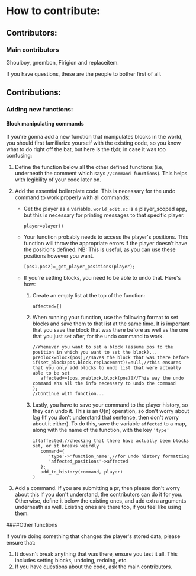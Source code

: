 # How to contribute:

## Contributors:

### Main contributors
Ghoulboy, gnembon, Firigion and replaceitem.

If you have questions, these are the people to bother first of all.

## Contributions:

### Adding new functions:

#### Block manipulating commands

If you're gonna add a new function that manipulates blocks in the world, you should first familiarize yourself with the
existing code, so you know what to do right off the bat, but here is the tl;dr, in case it was too confusing:

1. Define the function below all the other defined functions (i.e, underneath the comment which says `//Command functions`).
   This helps with legibility of your code later on.
2. Add the essential boilerplate code. This is necessary for the undo command to work properly with all commands:
   
    - Get the player as a variable. `world_edit.sc` is a player_scoped app, but this is necessary for printing messages
      to that specific player.
      
      `player=player()`

    - Your function probably needs to access the player's positions. This function will throw the appropriate errors if 
      the player doesn't have the positions defined. NB: This is useful, as you can use these positions however you want.
      
        `[pos1,pos2]=_get_player_positions(player);`

    - If you're setting blocks, you need to be able to undo that. Here's how:
      1. Create an empty list at the top of the function:
        
         `affected=[]`
        
      2. When running your function, use the following format to set blocks and save them to that list at the same time.
         It is important that you save the block that was there before as well as the one that you just set after, for 
         the undo command to work.
          
            ```
         //Whenever you want to set a block (assume pos to the position in which you want to set the block)...
         preblock=block(pos);//saves the block that was there before
            if(set_block(pos,block,replacement)!=null,//this ensures that you only add blocks to undo list that were actually able to be set
               affected+=[pos,preblock,block(pos)]//This way the undo command ahs all the info necessary to undo the command
          );         
         //Continue with function...
            ```
      3. Lastly, you have to save your command to the player history, so they can undo it. This is an O(n) operation, so
         don't worry about lag (If you don't understand that sentence, then don't worry about it either). To do this, save
         the variable `affected` to a map, along with the name of the function, with the key `'type'`
         ```
         if(affected,//checking that there have actually been blocks set, or it breaks weirdly
            command={
               'type'->'function_name',//for undo history formatting
               'affected_positions'->affected
            };
            add_to_history(command, player)
         )
         ```
3. Add a command. If you are submitting a pr, then please don't worry about this if you don't understand, the contributors
   can do it for you. Otherwise, define it below the existing ones, and add extra arguments underneath as well. Existing
   ones are there too, if you feel like using them.
   
####Other functions

If you're doing something that changes the player's stored data, please ensure that:
   1. It doesn't break anything that was there, ensure you test it all. This includes setting blocks, undoing, redoing, etc.
   2. If you have questions about the code, ask the main contributors.
